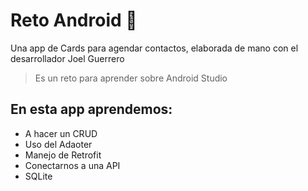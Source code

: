# Reto Android 💚
Una app de Cards para agendar contactos, elaborada de mano con el desarrollador Joel Guerrero
> Es un reto para aprender sobre Android Studio


## En esta app aprendemos:
* A hacer un CRUD
* Uso del Adaoter
* Manejo de Retrofit
* Conectarnos a una API
* SQLite

